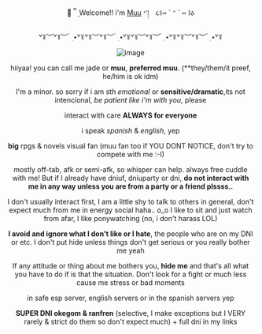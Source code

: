 <div align="center">
<hl align="center">💉 ི ֺ ۪ Welcome!! i'm <a href="https://milgram.fandom.com/wiki/Kusunoki_Muu">Muu</a> ᐩ་།　૮꒰⑅ ˊ ᵔ ˋ ⑅ ꒱ა</hl>

  
  ꒷꒦︶꒷꒦︶ ๋ ࣭ ⭑꒷꒦꒷꒦︶꒷꒦︶ ๋ ࣭ ⭑꒷꒦꒷꒦︶꒷꒦︶ ๋ ࣭ ⭑꒷꒦꒷꒦︶꒷꒦︶ ๋ ࣭ ⭑꒷꒦
  
![image](https://github.com/user-attachments/assets/70cc5661-9d3a-4699-9bee-333b8e7a2473)


hiiyaa! you can call me jade or **muu**, **preferred muu**. (**they/them/it preef, he/him is ok idm) 

I'm a minor. so sorry if i am sth *emotional* or **sensitive/dramatic**,its not intencional, *be patient like i'm with you*, please

interact with care **ALWAYS for everyone**

i speak *spanish* & *english*, yep

**big** rpgs & novels visual fan (muu fan too if YOU DONT NOTICE, don't try to compete with me :-I)

mostly off-tab, afk or semi-afk, so whisper can help. always free cuddle with me! But if I already have dniuf, dniuparty or dni, 
**do not interact with me in any way unless you are from a party or a friend plssss..**

I don't usually interact first, I am a little shy to talk to others in general, don't expect much from me in energy social haha.. o_o 
I like to sit and just watch from afar, I like ponywatching (no, i don't harass LOL)

**I avoid and ignore what I don't like or I hate**, the people who are on my DNI or etc. 
I don't put hide unless things don't get serious or you really bother me yeah

If any attitude or thing about me bothers you, **hide me** and that's all what you have to do if is that the situation. 
Don't look for a fight or much less cause me stress or bad moments

in safe esp server, english servers or in the spanish servers yep

**SUPER DNI okegom & ranfren** (selective, I make exceptions but I VERY rarely & strict do them so don't expect much) + full dni in my links


